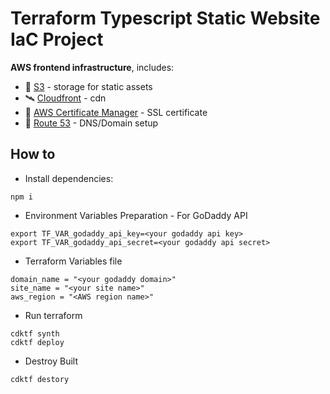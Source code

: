 # Terraform Typescript Static Website IaC Project

**AWS frontend infrastructure**, includes: 

- 🏢 [S3](https://aws.amazon.com/s3/) - storage for static assets
- 🛰 [Cloudfront](https://aws.amazon.com/cloudfront/) - cdn
- 🗿 [AWS Certificate Manager](https://aws.amazon.com/certificate-manager/) - SSL certificate
- 🚏 [Route 53](https://aws.amazon.com/route53/) - DNS/Domain setup


## How to

- Install dependencies:
```
npm i
```

- Environment Variables Preparation - For GoDaddy API
```
export TF_VAR_godaddy_api_key=<your godaddy api key>
export TF_VAR_godaddy_api_secret=<your godaddy api secret>
```

- Terraform Variables file
```
domain_name = "<your godaddy domain>"
site_name = "<your site name>"
aws_region = "<AWS region name>"
```


- Run terraform
```
cdktf synth
cdktf deploy
```

- Destroy Built
```
cdktf destory
``` 